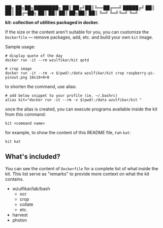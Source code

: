 
██╗  ██╗██╗████████╗
██║ ██╔╝██║╚══██╔══╝
█████╔╝ ██║   ██║
██╔═██╗ ██║   ██║
██║  ██╗██║   ██║
╚═╝  ╚═╝╚═╝   ╚═╝

**kit: collection of utilities packaged in docker.**

If the size or the content aren't suitable for you, you can customize the `Dockerfile` –– remove packages, add, etc. and build your own `kit` image.

Sample usage:

```
# display quote of the day
docker run -it --rm wzulfikar/kit qotd

# crop image
docker run -it --rm -v $(pwd):/data wzulfikar/kit crop raspberry-pi-pinout.png 10x10+0+0
```

to shorten the command, use alias:

```
# add below snippet to your profile (ie. ~/.bashrc)
alias kit="docker run -it --rm -v $(pwd):/data wzulfikar/kit "
```

once the alias is created, you can execute programs available inside the kit from this command:

```
kit <command name>
```

for example, to show the content of this README file, run `kat`:

```
kit kat
```

## What's included?

You can see the content of `Dockerfile` for a complete list of what inside the kit. This list serve as "remarks" to provide more context on what the kit contains.

- wzulfikar/lab/bash
  - ocr
  - crop
  - collate
  - etc.
- harvest
- photon
